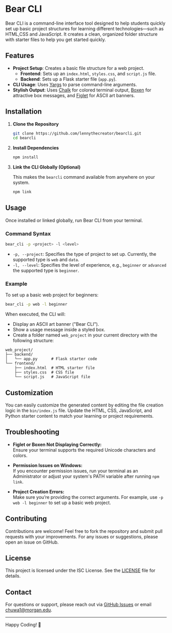 
# Bear CLI

Bear CLI is a command-line interface tool designed to help students quickly set up basic project structures for learning different technologies—such as HTML,CSS and JavaScript. It creates a clean, organized folder structure with starter files to help you get started quickly.

## Features

- **Project Setup**: Creates a basic file structure for a web project.
  - **Frontend**: Sets up an `index.html`, `styles.css`, and `script.js` file.
  - **Backend**: Sets up a Flask starter file (`app.py`).
- **CLI Usage**: Uses [Yargs](https://github.com/yargs/yargs) to parse command-line arguments.
- **Stylish Output**: Uses [Chalk](https://github.com/chalk/chalk) for colored terminal output, [Boxen](https://github.com/sindresorhus/boxen) for attractive box messages, and [Figlet](https://github.com/patorjk/figlet.js) for ASCII art banners.

## Installation

1. **Clone the Repository**

   ```bash
   git clone https://github.com/lennythecreator/bearcli.git
   cd bearcli
   ```

2. **Install Dependencies**

   ```bash
   npm install
   ```

3. **Link the CLI Globally (Optional)**

   This makes the `bearcli` command available from anywhere on your system.

   ```bash
   npm link
   ```

## Usage

Once installed or linked globally, run Bear CLI from your terminal.

### Command Syntax

```bash
bear_cli -p <project> -l <level>
```

- `-p, --project`: Specifies the type of project to set up. Currently, the supported type is `web` and `data`.
- `-l, --level`: Specifies the level of experience, e.g., `beginner` or `advanced` the supported type is `beginner`.

### Example

To set up a basic web project for beginners:

```bash
bear_cli -p web -l beginner
```

When executed, the CLI will:

- Display an ASCII art banner ("Bear CLI").
- Show a usage message inside a styled box.
- Create a folder named `web_project` in your current directory with the following structure:

```
web_project/
├── backend/
│   └── app.py      # Flask starter code
└── frontend/
    ├── index.html  # HTML starter file
    ├── styles.css  # CSS file
    └── script.js   # JavaScript file
```

## Customization

You can easily customize the generated content by editing the file creation logic in the `bin/index.js` file. Update the HTML, CSS, JavaScript, and Python starter content to match your learning or project requirements.

## Troubleshooting

- **Figlet or Boxen Not Displaying Correctly:**  
  Ensure your terminal supports the required Unicode characters and colors.

- **Permission Issues on Windows:**  
  If you encounter permission issues, run your terminal as an Administrator or adjust your system's PATH variable after running `npm link`.

- **Project Creation Errors:**  
  Make sure you’re providing the correct arguments. For example, use `-p web -l beginner` to set up a basic web project.

## Contributing

Contributions are welcome! Feel free to fork the repository and submit pull requests with your improvements. For any issues or suggestions, please open an issue on GitHub.

## License

This project is licensed under the ISC License. See the [LICENSE](LICENSE) file for details.

## Contact

For questions or support, please reach out via [GitHub Issues](https://github.com/lennythecreator/Bear_CLI/issues) or email [chuwa1@morgan.edu](mailto:chuwa1@morgan.edu).

---

Happy Coding! 🚀
